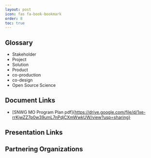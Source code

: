 ```yaml
---
layout: post
icon: fas fa-book-bookmark
order: 8
toc: true
---
```

## Glossary 
- Stakeholder
- Project
- Solution
- Product
- co-production
- co-design
- Open Source Science

## Document Links
- [SNWG MO Program Plan pdf]{https://drive.google.com/file/d/1xe-rrKjwZZ7p0w39umL7nPdjCXmWwkUW/view?usp=sharing}

## Presentation Links

## Partnering Organizations